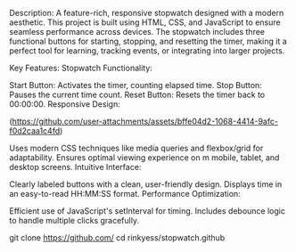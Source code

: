 
Description:
A feature-rich, responsive stopwatch designed with a modern aesthetic. This project is built using HTML, CSS, and JavaScript to ensure seamless performance across devices. The stopwatch includes three functional buttons for starting, stopping, and resetting the timer, making it a perfect tool for learning, tracking events, or integrating into larger projects.

Key Features:
Stopwatch Functionality:

Start Button: Activates the timer, counting elapsed time.
Stop Button: Pauses the current time count.
Reset Button: Resets the timer back to 00:00:00.
Responsive Design:

(https://github.com/user-attachments/assets/bffe04d2-1068-4414-9afc-f0d2caa1c4fd)

Uses modern CSS techniques like media queries and flexbox/grid for adaptability.
Ensures optimal viewing experience on m mobile, tablet, and desktop screens.
Intuitive Interface:

Clearly labeled buttons with a clean, user-friendly design.
Displays time in an easy-to-read HH:MM:SS format.
Performance Optimization:

Efficient use of JavaScript's setInterval for timing.
Includes debounce logic to handle multiple clicks gracefully.

git clone https://github.com/<rinkyess>
cd rinkyess/stopwatch.github





